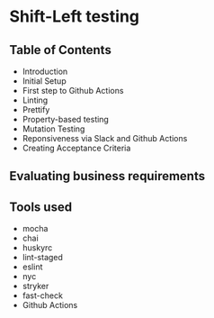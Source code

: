 # Shift-Left testing

## Table of Contents
- Introduction
- Initial Setup
- First step to Github Actions
- Linting
- Prettify
- Property-based testing
- Mutation Testing
- Reponsiveness via Slack and Github Actions
- Creating Acceptance Criteria





## Evaluating business requirements


## Tools used

- mocha
- chai
- huskyrc
- lint-staged
- eslint
- nyc
- stryker
- fast-check
- Github Actions
